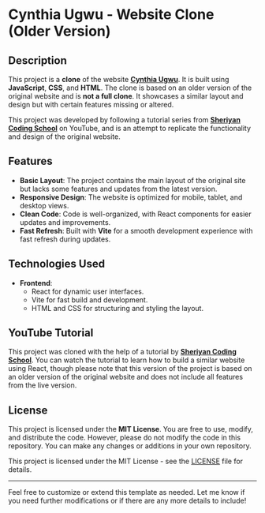 # Cynthia Ugwu - Website Clone (Older Version)

## Description

This project is a **clone** of the website **[Cynthia Ugwu](https://cynthiaugwu.com/)**. It is built using **JavaScript**, **CSS**, and **HTML**. The clone is based on an older version of the original website and is **not a full clone**. It showcases a similar layout and design but with certain features missing or altered.

This project was developed by following a tutorial series from **[Sheriyan Coding School](https://www.youtube.com/@sheryians)** on YouTube, and is an attempt to replicate the functionality and design of the original website.

## Features

- **Basic Layout**: The project contains the main layout of the original site but lacks some features and updates from the latest version.
- **Responsive Design**: The website is optimized for mobile, tablet, and desktop views.
- **Clean Code**: Code is well-organized, with React components for easier updates and improvements.
- **Fast Refresh**: Built with **Vite** for a smooth development experience with fast refresh during updates.

## Technologies Used

- **Frontend**:
  - React for dynamic user interfaces.
  - Vite for fast build and development.
  - HTML and CSS for structuring and styling the layout.

## YouTube Tutorial

This project was cloned with the help of a tutorial by **[Sheriyan Coding School](https://www.youtube.com/@sheryians)**. You can watch the tutorial to learn how to build a similar website using React, though please note that this version of the project is based on an older version of the original website and does not include all features from the live version.

## License

This project is licensed under the **MIT License**. You are free to use, modify, and distribute the code. However, please do not modify the code in this repository. You can make any changes or additions in your own repository.

This project is licensed under the MIT License - see the [LICENSE](LICENSE) file for details.

---

Feel free to customize or extend this template as needed. Let me know if you need further modifications or if there are any more details to include!
